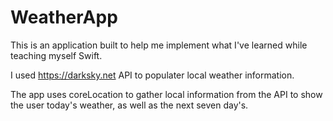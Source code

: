 # WeatherApp

This is an application built to help me implement what I've learned while teaching myself Swift.

I used https://darksky.net API to populater local weather information.

The app uses coreLocation to gather local information from the API to show the user today's weather, as well as the next seven day's. 
